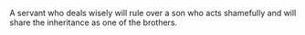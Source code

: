 A servant who deals wisely will rule over a son who acts shamefully and will share the inheritance as one of the brothers.
